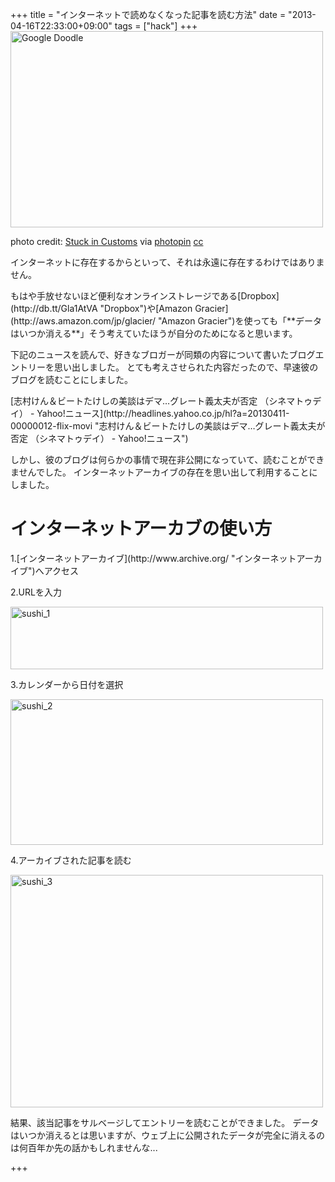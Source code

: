 +++
title =  "インターネットで読めなくなった記事を読む方法"
date =  "2013-04-16T22:33:00+09:00"
tags = ["hack"]
+++
<a href="http://www.flickr.com/photos/stuckincustoms/6756753669/" title="Google Doodle by Stuck in Customs, on Flickr"><img src="http://farm8.staticflickr.com/7033/6756753669_a70948212b.jpg" width="500" height="314" alt="Google Doodle"></a>

photo credit: [Stuck in Customs](http://www.flickr.com/photos/stuckincustoms/6756753669/ "Stuck in Customs") via [photopin](http://photopin.com "photopin") [cc](http://creativecommons.org/licenses/by-nc-sa/2.0/ "cc")

<p>インターネットに存在するからといって、それは永遠に存在するわけではありません。</p>

<p>もはや手放せないほど便利なオンラインストレージである[Dropbox](http://db.tt/Gla1AtVA "Dropbox")や[Amazon Gracier](http://aws.amazon.com/jp/glacier/ "Amazon Gracier")を使っても「**データはいつか消える**」そう考えていたほうが自分のためになると思います。</p>

<p>下記のニュースを読んで、好きなブロガーが同類の内容について書いたブログエントリーを思い出しました。
とても考えさせられた内容だったので、早速彼のブログを読むことにしました。</p>

<p>[志村けん＆ビートたけしの美談はデマ…グレート義太夫が否定 （シネマトゥデイ） - Yahoo!ニュース](http://headlines.yahoo.co.jp/hl?a=20130411-00000012-flix-movi "志村けん＆ビートたけしの美談はデマ…グレート義太夫が否定 （シネマトゥデイ） - Yahoo!ニュース")</p>

<p>しかし、彼のブログは何らかの事情で現在非公開になっていて、読むことができませんでした。
インターネットアーカイブの存在を思い出して利用することにしました。</p>

<!--more-->

# インターネットアーカブの使い方

<p>1.[インターネットアーカイブ](http://www.archive.org/ "インターネットアーカイブ")へアクセス</p>

<p>2.URLを入力</p>

<p><a href="http://www.flickr.com/photos/68742489@N02/8654227095/" title="sushi_1 by umeyuki1326, on Flickr"><img src="http://farm9.staticflickr.com/8266/8654227095_23b19b8a11.jpg" width="500" height="100" alt="sushi_1"></a></p>

<p>3.カレンダーから日付を選択</p>

<p><a href="http://www.flickr.com/photos/68742489@N02/8655330278/" title="sushi_2 by umeyuki1326, on Flickr"><img src="http://farm9.staticflickr.com/8118/8655330278_68bac656eb.jpg" width="500" height="233" alt="sushi_2"></a></p>

<p>4.アーカイブされた記事を読む</p>

<p><a href="http://www.flickr.com/photos/68742489@N02/8655330262/" title="sushi_3 by umeyuki1326, on Flickr"><img src="http://farm9.staticflickr.com/8113/8655330262_0420949b1b.jpg" width="500" height="372" alt="sushi_3"></a></p>

<p>結果、該当記事をサルベージしてエントリーを読むことができました。
データはいつか消えるとは思いますが、ウェブ上に公開されたデータが完全に消えるのは何百年か先の話かもしれませんな...</p>

+++
